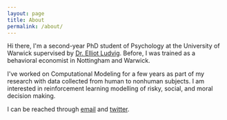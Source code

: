 ```yaml
---
layout: page
title: About
permalink: /about/
---
```



Hi there, I'm a second-year PhD student of Psychology at the University of Warwick supervised by [Dr. Elliot Ludvig](http://elliot.ludvig.ca/Home.html). 
Before, I was trained as a behavioral economist in Nottingham and Warwick.


I've worked on Computational Modeling for a few years as part of my research with data collected from human to nonhuman subjects. 
I am interested in reinforcement learning modelling of risky, social, and moral decision making.

I can be reached through [email](mailto:camb.zhu@gmail.com) and [twitter](https://twitter.com/JQ_Zhu).



